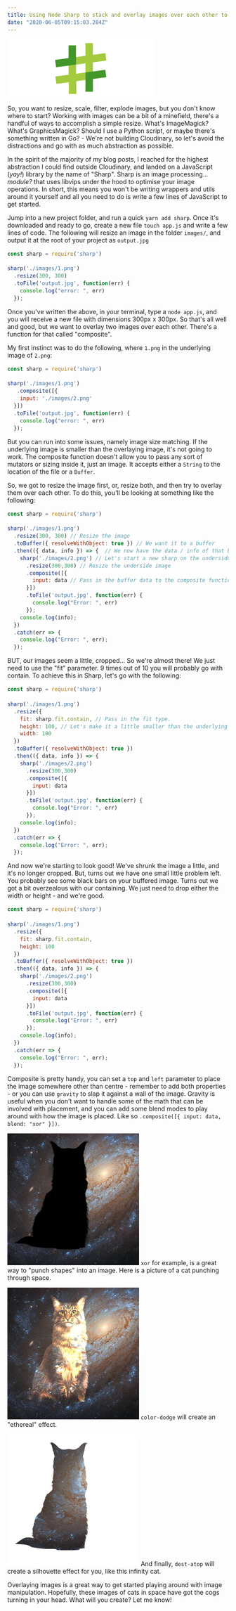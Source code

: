 ```yaml
---
title: Using Node Sharp to stack and overlay images over each other to create fun composites.
date: "2020-06-05T09:15:03.284Z"
---
```


[![Sharp Logo](./sharp-logo.png)](https://sharp.pixelplumbing.com)

So, you want to resize, scale, filter, explode images, but you don't know where to start? Working with images can be a bit of a minefield, there's a handful of ways to accomplish a simple resize. What's ImageMagick? What's GraphicsMagick? Should I use a Python script, or maybe there's something written in Go? - We're not building Cloudinary, so let's avoid the distractions and go with as much abstraction as possible. 

In the spirit of the majority of my blog posts, I reached for the highest abstraction I could find outside Cloudinary, and landed on a JavaScript (_yay!_) library by the name of "Sharp". Sharp is an image processing... _module?_ that uses libvips under the hood to optimise your image operations. In short, this means you won't be writing wrappers and utils around it yourself and all you need to do is write a few lines of JavaScript to get started.

Jump into a new project folder, and run a quick `yarn add sharp`. Once it's downloaded and ready to go, create a new file `touch app.js` and write a few lines of code. The following will resize an image in the folder `images/`, and output it at the root of your project as `output.jpg`

```javascript
const sharp = require('sharp')

sharp('./images/1.png')
  .resize(300, 300)
  .toFile('output.jpg', function(err) {
    console.log("error: ", err)
  });
```

Once you've written the above, in your terminal, type a `node app.js`, and you will receive a new file with dimensions 300px x 300px. So that's all well and good, but we want to overlay two images over each other. There's a function for that called "composite".

My first instinct was to do the following, where `1.png` in the underlying image of `2.png`:

```javascript
const sharp = require('sharp')

sharp('./images/1.png')
   .composite([{ 
    input: './images/2.png'
  }])
  .toFile('output.jpg', function(err) {
    console.log("error: ", err)
  });
```

But you can run into some issues, namely image size matching. If the underlying image is smaller than the overlaying image, it's not going to work. The composite function doesn't allow you to pass any sort of mutators or sizing inside it, just an image. It accepts either a `String` to the location of the file or a `Buffer`.

So, we got to resize the image first, or, resize both, and then try to overlay them over each other. To do this, you'll be looking at something like the following:

```javascript
const sharp = require('sharp')

sharp('./images/1.png')
  .resize(300, 300) // Resize the image
  .toBuffer({ resolveWithObject: true }) // We want it to a buffer
  .then(({ data, info }) => {  // We now have the data / info of that buffer
    sharp('./images/2.png') // Let's start a new sharp on the underside image 
      .resize(300,300) // Resize the underside image
      .composite([{ 
        input: data // Pass in the buffer data to the composite function
      }])
      .toFile('output.jpg', function(err) {
        console.log("Error: ", err)
      });
    console.log(info);
  })
  .catch(err => { 
    console.log("Error: ", err);
  });
```

BUT, our images seem a little, cropped... So we're almost there! We just need to use the "fit" parameter. 9 times out of 10 you will probably go with contain. To achieve this in Sharp, let's go with the following:

```javascript
const sharp = require('sharp')

sharp('./images/1.png')
  .resize({
    fit: sharp.fit.contain, // Pass in the fit type.
    height: 100, // Let's make it a little smaller than the underlying image.
    width: 100
  })
  .toBuffer({ resolveWithObject: true }) 
  .then(({ data, info }) => { 
    sharp('./images/2.png') 
      .resize(300,300) 
      .composite([{ 
        input: data 
      }])
      .toFile('output.jpg', function(err) {
        console.log("Error: ", err)
      });
    console.log(info);
  })
  .catch(err => { 
    console.log("Error: ", err);
  });
```

And now we're starting to look good! We've shrunk the image a little, and it's no longer cropped. But, turns out we have one small little problem left. You probably see some black bars on your buffered image. Turns out we got a bit overzealous with our containing. We just need to drop either the width or height - and we're good.


```javascript
const sharp = require('sharp')

sharp('./images/1.png')
  .resize({
    fit: sharp.fit.contain,
    height: 100
  })
  .toBuffer({ resolveWithObject: true }) 
  .then(({ data, info }) => { 
    sharp('./images/2.png') 
      .resize(300,300) 
      .composite([{ 
        input: data
      }])
      .toFile('output.jpg', function(err) {
        console.log("Error: ", err)
      });
    console.log(info);
  })
  .catch(err => { 
    console.log("Error: ", err);
  });
```

Composite is pretty handy, you can set a `top` and `left` parameter to place the image somewhere other than centre - remember to add both properties - or you can use `gravity` to slap it against a wall of the image. Gravity is useful when you don't want to handle some of the math that can be involved with placement, and you can add some blend modes to play around with how the image is placed. Like so `.composite([{ input: data, blend: "xor" }])`.

![An image of a cat punching through space, what!](./punch-out.jpg)
`xor` for example, is a great way to "punch shapes" into an image. Here is a picture of a cat punching through space.

![An image of an ethereal cat in space!](./ethereal.jpg)
`color-dodge` will create an "ethereal" effect.

![An image of an infinity cat's silhouette in space!](./silhouette.png)
And finally, `dest-atop` will create a silhouette effect for you, like this infinity cat.

Overlaying images is a great way to get started playing around with image manipulation. Hopefully, these images of cats in space have got the cogs turning in your head. What will you create? Let me know!
